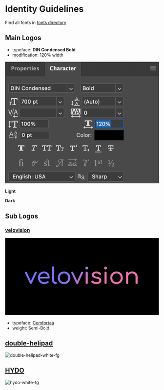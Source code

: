 # Identity Guidelines

Find all fonts in [fonts directory](fonts)

## Main Logos
+ typeface: **DIN Condensed Bold**
+ modification: 120% width

![](readme-assets/ps-main-font-120.png)

**Light**

**Dark**

## Sub Logos

### [velovision](velovision)

![velovision-black-bg](velovision/velovision-black-bg.png)

+ typeface: [Comfortaa](https://fonts.google.com/specimen/Comfortaa?preview.text=velovision&preview.text_type=custom&category=Sans+Serif,Display&preview.size=58)
+ weight: Semi-Bold

## [double-helipad](double-helipad)

![double-helipad-white-fg](double-helipad-white-fg.png)

## [HYDO](hydo)

![hydo-white-fg](hydo-white-fg.png)

